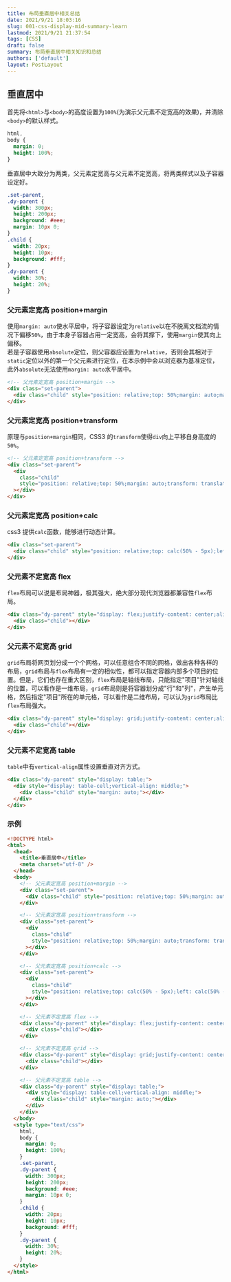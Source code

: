 ```yaml
---
title: 布局垂直居中相关总结
date: 2021/9/21 18:03:16
slug: 001-css-display-mid-summary-learn
lastmod: 2021/9/21 21:37:54
tags: [CSS]
draft: false
summary: 布局垂直居中相关知识和总结
authors: ['default']
layout: PostLayout
---
```


## 垂直居中

首先将`<html>`与`<body>`的高度设置为`100%`(为演示父元素不定宽高的效果)，并清除`<body>`的默认样式。

```css
html,
body {
  margin: 0;
  height: 100%;
}
```

垂直居中大致分为两类，父元素定宽高与父元素不定宽高，将两类样式以及子容器设定好。

```css
.set-parent,
.dy-parent {
  width: 300px;
  height: 200px;
  background: #eee;
  margin: 10px 0;
}
.child {
  width: 20px;
  height: 10px;
  background: #fff;
}
.dy-parent {
  width: 30%;
  height: 20%;
}
```

### 父元素定宽高 position+margin

使用`margin: auto`使水平居中，将子容器设定为`relative`以在不脱离文档流的情况下偏移`50%`，由于本身子容器占用一定宽高，会将其撑下，使用`margin`使其向上偏移。  
若是子容器使用`absolute`定位，则父容器应设置为`relative`，否则会其相对于`static`定位以外的第一个父元素进行定位，在本示例中会以浏览器为基准定位，此外`absolute`无法使用`margin: auto`水平居中。

```html
<!-- 父元素定宽高 position+margin -->
<div class="set-parent">
  <div class="child" style="position: relative;top: 50%;margin: auto;margin-top: -5px;"></div>
</div>
```

### 父元素定宽高 position+transform

原理与`position+margin`相同，CSS3 的`transform`使得`div`向上平移自身高度的`50%`。

```html
<!-- 父元素定宽高 position+transform -->
<div class="set-parent">
  <div
    class="child"
    style="position: relative;top: 50%;margin: auto;transform: translateY(-50%);"
  ></div>
</div>
```

### 父元素定宽高 position+calc

css3 提供`calc`函数，能够进行动态计算。

```html
<div class="set-parent">
  <div class="child" style="position: relative;top: calc(50% - 5px);left: calc(50% - 10px);"></div>
</div>
```

### 父元素不定宽高 flex

`flex`布局可以说是布局神器，极其强大，绝大部分现代浏览器都兼容性`flex`布局。

```html
<div class="dy-parent" style="display: flex;justify-content: center;align-items: center;">
  <div class="child"></div>
</div>
```

### 父元素不定宽高 grid

`grid`布局将网页划分成一个个网格，可以任意组合不同的网格，做出各种各样的布局，`grid`布局与`flex`布局有一定的相似性，都可以指定容器内部多个项目的位置。但是，它们也存在重大区别，`flex`布局是轴线布局，只能指定"项目"针对轴线的位置，可以看作是一维布局，`grid`布局则是将容器划分成"行"和"列"，产生单元格，然后指定"项目"所在的单元格，可以看作是二维布局，可以认为`grid`布局比`flex`布局强大。

```html
<div class="dy-parent" style="display: grid;justify-content: center;align-content: center;">
  <div class="child"></div>
</div>
```

### 父元素不定宽高 table

`table`中有`vertical-align`属性设置垂直对齐方式。

```html
<div class="dy-parent" style="display: table;">
  <div style="display: table-cell;vertical-align: middle;">
    <div class="child" style="margin: auto;"></div>
  </div>
</div>
```

### 示例

```html
<!DOCTYPE html>
<html>
  <head>
    <title>垂直居中</title>
    <meta charset="utf-8" />
  </head>
  <body>
    <!-- 父元素定宽高 position+margin -->
    <div class="set-parent">
      <div class="child" style="position: relative;top: 50%;margin: auto;margin-top: -5px;"></div>
    </div>

    <!-- 父元素定宽高 position+transform -->
    <div class="set-parent">
      <div
        class="child"
        style="position: relative;top: 50%;margin: auto;transform: translateY(-50%);"
      ></div>
    </div>

    <!-- 父元素定宽高 position+calc -->
    <div class="set-parent">
      <div
        class="child"
        style="position: relative;top: calc(50% - 5px);left: calc(50% - 10px);"
      ></div>
    </div>

    <!-- 父元素不定宽高 flex -->
    <div class="dy-parent" style="display: flex;justify-content: center;align-items: center;">
      <div class="child"></div>
    </div>

    <!-- 父元素不定宽高 grid -->
    <div class="dy-parent" style="display: grid;justify-content: center;align-content: center;">
      <div class="child"></div>
    </div>

    <!-- 父元素不定宽高 table -->
    <div class="dy-parent" style="display: table;">
      <div style="display: table-cell;vertical-align: middle;">
        <div class="child" style="margin: auto;"></div>
      </div>
    </div>
  </body>
  <style type="text/css">
    html,
    body {
      margin: 0;
      height: 100%;
    }
    .set-parent,
    .dy-parent {
      width: 300px;
      height: 200px;
      background: #eee;
      margin: 10px 0;
    }
    .child {
      width: 20px;
      height: 10px;
      background: #fff;
    }
    .dy-parent {
      width: 30%;
      height: 20%;
    }
  </style>
</html>
```
